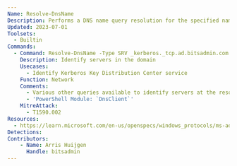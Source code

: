 ```yaml
---
Name: Resolve-DnsName
Description: Performs a DNS name query resolution for the specified name
Updated: 2023-07-01
Toolsets:
  - Builtin
Commands:
  - Command: Resolve-DnsName -Type SRV _kerberos._tcp.ad.bitsadmin.com
    Description: Identify servers in the domain
    Usecases:
      - Identify Kerberos Key Distribution Center service
    Function: Network
    Comments:
      - Various other queries available to identify servers at the resources link
      - 'PowerShell Module: `DnsClient`'
    MitreAttack:
      - T1590.002
Resources:
  - https://learn.microsoft.com/en-us/openspecs/windows_protocols/ms-adts/7fcdce70-5205-44d6-9c3a-260e616a2f04
Detections:
Contributors:
    - Name: Arris Huijgen
      Handle: bitsadmin
---
```

